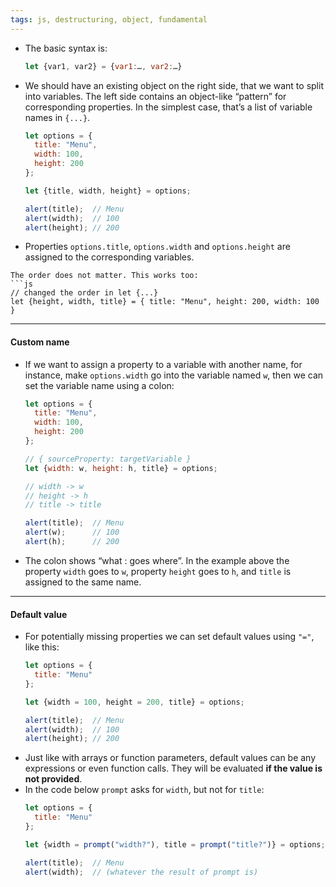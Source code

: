 ```yaml
---
tags: js, destructuring, object, fundamental
---
```


- The basic syntax is:
	```js
	let {var1, var2} = {var1:…, var2:…}
	```
- We should have an existing object on the right side, that we want to split into variables. The left side contains an object-like “pattern” for corresponding properties. In the simplest case, that’s a list of variable names in `{...}`.
	```js
	let options = {
	  title: "Menu",
	  width: 100,
	  height: 200
	};
	
	let {title, width, height} = options;
	
	alert(title);  // Menu
	alert(width);  // 100
	alert(height); // 200
	```

- Properties `options.title`, `options.width` and `options.height` are assigned to the corresponding variables.
````ad-note
The order does not matter. This works too:
```js
// changed the order in let {...}
let {height, width, title} = { title: "Menu", height: 200, width: 100 }
````

---

#### Custom name

- If we want to assign a property to a variable with another name, for instance, make `options.width` go into the variable named `w`, then we can set the variable name using a colon:
	```js
	let options = {
	  title: "Menu",
	  width: 100,
	  height: 200
	};
	
	// { sourceProperty: targetVariable }
	let {width: w, height: h, title} = options;
	
	// width -> w
	// height -> h
	// title -> title
	
	alert(title);  // Menu
	alert(w);      // 100
	alert(h);      // 200
	```
- The colon shows “what : goes where”. In the example above the property `width` goes to `w`, property `height` goes to `h`, and `title` is assigned to the same name.

---

#### Default value

- For potentially missing properties we can set default values using `"="`, like this:
	```js
	let options = {
	  title: "Menu"
	};
	
	let {width = 100, height = 200, title} = options;
	
	alert(title);  // Menu
	alert(width);  // 100
	alert(height); // 200
	```
- Just like with arrays or function parameters, default values can be any expressions or even function calls. They will be evaluated **if the value is not provided**.
- In the code below `prompt` asks for `width`, but not for `title`:
	```js
	let options = {
	  title: "Menu"
	};
	
	let {width = prompt("width?"), title = prompt("title?")} = options;
	
	alert(title);  // Menu
	alert(width);  // (whatever the result of prompt is)
	```